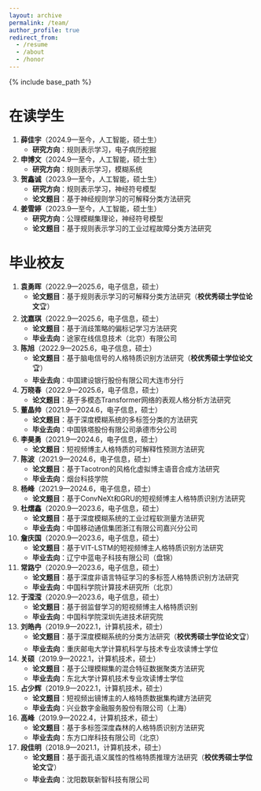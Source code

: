 ```yaml
---
layout: archive
permalink: /team/
author_profile: true
redirect_from:
  - /resume
  - /about
  - /honor
---
```


{% include base_path %}

在读学生
=
1. **薛佳宇**（2024.9—至今，人工智能，硕士生）
    - **研究方向**：规则表示学习，电子病历挖掘
2. **申博文**（2024.9—至今，人工智能，硕士生）
    - **研究方向**：规则表示学习，模糊系统
3. **贺鑫诚**（2023.9—至今，人工智能，硕士生）
    - **研究方向**：规则表示学习，神经符号模型
    - **论文题目**：基于神经规则学习的可解释分类方法研究
4. **姜雪婷**（2023.9—至今，人工智能，硕士生）
    - **研究方向**：公理模糊集理论，神经符号模型
    - **论文题目**：基于规则表示学习的工业过程故障分类方法研究

毕业校友
=
1. **袁勇晖**（2022.9—2025.6，电子信息，硕士）
    - **论文题目**：基于规则表示学习的可解释分类方法研究（**校优秀硕士学位论文**:trophy:）
2. **沈嘉琪**（2022.9—2025.6，电子信息，硕士）
    - **论文题目**：基于消歧策略的偏标记学习方法研究
    - **毕业去向**：途家在线信息技术（北京）有限公司
3. **陈旭**（2022.9—2025.6，电子信息，硕士）
    - **论文题目**：基于脑电信号的人格特质识别方法研究（**校优秀硕士学位论文**:trophy:）
    - **毕业去向**：中国建设银行股份有限公司大连市分行
4. **万晓春**（2022.9—2025.6，电子信息，硕士）
    - **论文题目**：基于多模态Transformer网络的表观人格分析方法研究
5. **董晶帅**（2021.9—2024.6，电子信息，硕士）
    - **论文题目**：基于深度模糊系统的多标签分类的方法研究
    - **毕业去向**：中国铁塔股份有限公司承德市分公司
6. **李昊勇**（2021.9—2024.6，电子信息，硕士）
    - **论文题目**：短视频博主人格特质的可解释性预测方法研究
7. **陈波**（2021.9—2024.6，电子信息，硕士）
    - **论文题目**：基于Tacotron的风格化虚拟博主语音合成方法研究
    - **毕业去向**：烟台科技学院
8. **杨峰**（2021.9—2024.6，电子信息，硕士）
    - **论文题目**：基于ConvNeXt和GRU的短视频博主人格特质识别方法研究
9. **杜熠鑫**（2020.9—2023.6，电子信息，硕士）
    - **论文题目**：基于深度模糊系统的工业过程软测量方法研究
    - **毕业去向**：中国移动通信集团浙江有限公司嘉兴分公司
10. **詹庆国**（2020.9—2023.6，电子信息，硕士）
    - **论文题目**：基于VIT-LSTM的短视频博主人格特质识别方法研究
    - **毕业去向**：辽宁中蓝电子科技有限公司（盘锦）
11. **常路宁**（2020.9—2023.6，电子信息，硕士）
    - **论文题目**：基于深度非语言特征学习的多标签人格特质识别方法研究
    - **毕业去向**：中国科学院计算技术研究所（北京）
12. **于滢滢**（2020.9—2023.6，电子信息，硕士）
    - **论文题目**：基于弱监督学习的短视频博主人格特质识别
    - **毕业去向**：中国科学院深圳先进技术研究院
13. **刘皓冉**（2019.9—2022.1，计算机技术，硕士）
    - **论文题目**：基于深度模糊系统的分类方法研究（**校优秀硕士学位论文**:trophy:）
    - **毕业去向**：重庆邮电大学计算机科学与技术专业攻读博士学位
14. **关硕**（2019.9—2022.1，计算机技术，硕士）
    - **论文题目**：基于公理模糊集的混合特征数据聚类方法研究
    - **毕业去向**：东北大学计算机技术专业攻读博士学位
15. **占少辉**（2019.9—2022.1，计算机技术，硕士）
    - **论文题目**：短视频出镜博主的人格特质数据集构建方法研究
    - **毕业去向**：兴业数字金融服务股份有限公司（上海）
16. **高峰**（2019.9—2022.4，计算机技术，硕士）
    - **论文题目**：基于多标签深度森林的人格特质识别方法研究
    - **毕业去向**：东方口岸科技有限公司（北京）
17. **段佳明**（2018.9—2021.1，计算机技术，硕士）
    - **论文题目**：基于面孔语义属性的性格特质推理方法研究（**校优秀硕士学位论文**:trophy:）
    - **毕业去向**：沈阳数联新智科技有限公司
